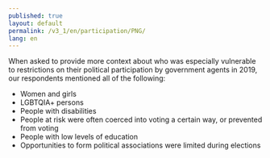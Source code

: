 ```yaml
---
published: true
layout: default
permalink: /v3_1/en/participation/PNG/
lang: en
---
```

When asked to provide more context about who was especially vulnerable to restrictions on their political participation by government agents in 2019, our respondents mentioned all of the following: 

- Women and girls  
- LGBTQIA+ persons 
- People with disabilities 
- People at risk were often coerced into voting a certain way, or prevented from voting  
- People with low levels of education
- Opportunities to form political associations were limited during elections

